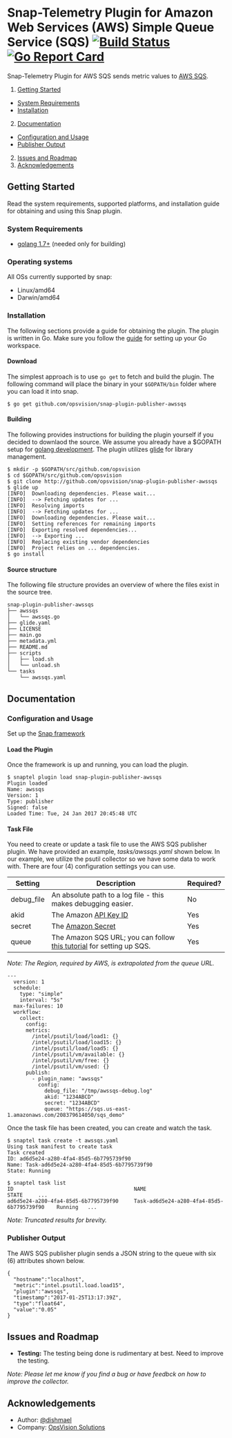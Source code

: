 <!--
http://www.apache.org/licenses/LICENSE-2.0.txt


Copyright 2017 OpsVision Solutions

Licensed under the Apache License, Version 2.0 (the "License");
you may not use this file except in compliance with the License.
You may obtain a copy of the License at

    http://www.apache.org/licenses/LICENSE-2.0

Unless required by applicable law or agreed to in writing, software
distributed under the License is distributed on an "AS IS" BASIS,
WITHOUT WARRANTIES OR CONDITIONS OF ANY KIND, either express or implied.
See the License for the specific language governing permissions and
limitations under the License.
-->
# Snap-Telemetry Plugin for Amazon Web Services (AWS) Simple Queue Service (SQS) [![Build Status](https://travis-ci.org/opsvision/snap-plugin-publisher-awssqs.svg?branch=master)](https://travis-ci.org/opsvision/snap-plugin-publisher-awssqs) [![Go Report Card](https://goreportcard.com/badge/github.com/opsvision/snap-plugin-publisher-awssqs)](https://goreportcard.com/report/github.com/opsvision/snap-plugin-publisher-awssqs)
Snap-Telemetry Plugin for AWS SQS sends metric values to [AWS SQS](https://aws.amazon.com/sqs/).

1. [Getting Started](#getting-started)
  * [System Requirements](#system-requirements)
  * [Installation](#installation)
2. [Documentation](#documentation)
  * [Configuration and Usage](#configuration-and-usage)
  * [Publisher Output](#publisher-output)
2. [Issues and Roadmap](#issues-and-roadmap)
3. [Acknowledgements](#acknowledgements)

## Getting Started
Read the system requirements, supported platforms, and installation guide for obtaining and using this Snap plugin.
### System Requirements 
* [golang 1.7+](https://golang.org/dl/) (needed only for building)

### Operating systems
All OSs currently supported by snap:
* Linux/amd64
* Darwin/amd64

### Installation
The following sections provide a guide for obtaining the plugin. The plugin is written in Go. Make sure you follow the [guide](https://golang.org/doc/code.html#Workspaces) for setting up your Go workspace.

#### Download
The simplest approach is to use ```go get``` to fetch and build the plugin. The following command will place the binary in your ```$GOPATH/bin``` folder where you can load it into snap.
```
$ go get github.com/opsvision/snap-plugin-publisher-awssqs
```

#### Building
The following provides instructions for building the plugin yourself if you decided to downlaod the source. We assume you already have a $GOPATH setup for [golang development](https://golang.org/doc/code.html). The plugin utilizes [glide](https://github.com/Masterminds/glide) for library management.
```
$ mkdir -p $GOPATH/src/github.com/opsvision
$ cd $GOPATH/src/github.com/opsvision
$ git clone http://github.com/opsvision/snap-plugin-publisher-awssqs
$ glide up
[INFO]	Downloading dependencies. Please wait...
[INFO]	--> Fetching updates for ...
[INFO]	Resolving imports
[INFO]	--> Fetching updates for ...
[INFO]	Downloading dependencies. Please wait...
[INFO]	Setting references for remaining imports
[INFO]	Exporting resolved dependencies...
[INFO]	--> Exporting ...
[INFO]	Replacing existing vendor dependencies
[INFO]	Project relies on ... dependencies.
$ go install
```

#### Source structure
The following file structure provides an overview of where the files exist in the source tree.
```
snap-plugin-publisher-awssqs
├── awssqs
│   └── awssqs.go
├── glide.yaml
├── LICENSE
├── main.go
├── metadata.yml
├── README.md
├── scripts
│   ├── load.sh
│   └── unload.sh
└── tasks
    └── awssqs.yaml
```

## Documentation

### Configuration and Usage
Set up the [Snap framework](https://github.com/intelsdi-x/snap/blob/master/README.md#getting-started)

#### Load the Plugin
Once the framework is up and running, you can load the plugin.
```
$ snaptel plugin load snap-plugin-publisher-awssqs
Plugin loaded
Name: awssqs
Version: 1
Type: publisher
Signed: false
Loaded Time: Tue, 24 Jan 2017 20:45:48 UTC
```

#### Task File
You need to create or update a task file to use the AWS SQS publisher plugin. We have provided an example, _tasks/awssqs.yaml_ shown below. In our example, we utilize the psutil collector so we have some data to work with.  There are four (4) configuration settings you can use.

|Setting|Description|Required?|
|-------|-----------|---------|
|debug_file|An absolute path to a log file - this makes debugging easier.|No|
|akid|The Amazon [API Key ID](https://aws.amazon.com/developers/access-keys/)|Yes|
|secret|The [Amazon Secret](https://aws.amazon.com/developers/access-keys/)|Yes|
|queue|The Amazon SQS URL; you can follow [this tutorial](http://docs.aws.amazon.com/AWSSimpleQueueService/latest/SQSDeveloperGuide/sqs-getting-started.html) for setting up SQS.|Yes|

_Note: The Region, required by AWS, is extrapolated from the queue URL._

```
---
  version: 1
  schedule:
    type: "simple"
    interval: "5s"
  max-failures: 10
  workflow:
    collect:
      config:
      metrics:
        /intel/psutil/load/load1: {} 
        /intel/psutil/load/load15: {}
        /intel/psutil/load/load5: {}
        /intel/psutil/vm/available: {}
        /intel/psutil/vm/free: {}
        /intel/psutil/vm/used: {}
      publish:
        - plugin_name: "awssqs"
          config:
            debug_file: "/tmp/awssqs-debug.log"
            akid: "1234ABCD"
            secret: "1234ABCD"
            queue: "https://sqs.us-east-1.amazonaws.com/208379614050/sqs_demo"
```

Once the task file has been created, you can create and watch the task.
```
$ snaptel task create -t awssqs.yaml
Using task manifest to create task
Task created
ID: ad6d5e24-a280-4fa4-85d5-6b7795739f90
Name: Task-ad6d5e24-a280-4fa4-85d5-6b7795739f90
State: Running

$ snaptel task list
ID                                       NAME                                         STATE     ...
ad6d5e24-a280-4fa4-85d5-6b7795739f90     Task-ad6d5e24-a280-4fa4-85d5-6b7795739f90    Running   ...
```
_Note: Truncated results for brevity._

### Publisher Output
The AWS SQS publisher plugin sends a JSON string to the queue with six (6) attributes shown below.
```
{
  "hostname":"localhost",
  "metric":"intel.psutil.load.load15",
  "plugin":"awssqs",
  "timestamp":"2017-01-25T13:17:39Z",
  "type":"float64",
  "value":"0.05"
}
```

## Issues and Roadmap
* **Testing:** The testing being done is rudimentary at best. Need to improve the testing.

_Note: Please let me know if you find a bug or have feedbck on how to improve the collector._

## Acknowledgements
* Author: [@dishmael](https://github.com/dishmael/)
* Company: [OpsVision Solutions](https://github.com/opsvision)
